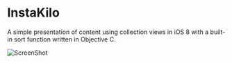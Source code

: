 # InstaKilo
A simple presentation of content using collection views in iOS 8 with a built-in sort function written in Objective C.

![ScreenShot](https://www.dropbox.com/s/juxsyofz8ed4kda/InstaKilo.gif?raw=1 "Insta.Kilo")

